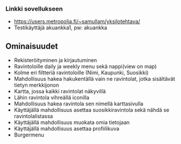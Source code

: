 ### Linkki sovellukseen
- https://users.metropolia.fi/~samullam/yksilotehtava/
- Testikäyttäjä akuankka1, pw: akuankka
## Ominaisuudet
- Rekisteröityminen ja kirjautuminen
- Ravintoloille daily ja weekly menu sekä nappi(view on map)
- Kolme eri filtteriä ravintoloille (Nimi, Kaupunki, Suosikki)
- Mahdollisuus hakea hakukentällä vain ne ravintolat, jotka sisältävät tietyn merkkijonon
- Kartta, jossa kaikki ravintolat näkyvillä
- Lähin ravintola vihreällä iconilla
- Mahdollisuus hakea ravintola sen nimellä karttasivulla
- Käyttäjällä mahdollisuus asettaa suosikkiravintola sekä nähdä se ravintolalistassa
- Käyttäjällä mahdollisuus muokata omia tietojaan
- Käyttäjällä mahdollisuus asettaa profiilikuva
- Burgermenu
